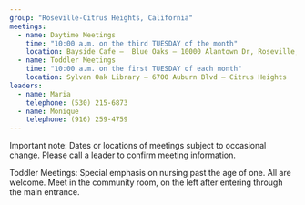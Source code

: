 ```yaml
---
group: "Roseville-Citrus Heights, California"
meetings:
  - name: Daytime Meetings
    time: "10:00 a.m. on the third TUESDAY of the month"
    location: Bayside Cafe –  Blue Oaks – 10000 Alantown Dr, Roseville, CA 95678
  - name: Toddler Meetings
    time: "10:00 a.m. on the first TUESDAY of each month"
    location: Sylvan Oak Library – 6700 Auburn Blvd – Citrus Heights
leaders:
  - name: Maria
    telephone: (530) 215-6873
  - name: Monique
    telephone: (916) 259-4759
---
```

Important note: Dates or locations of meetings subject to occasional change. Please call a leader to confirm meeting information.

Toddler Meetings: Special emphasis on nursing past the age of one. All are welcome. Meet in the community room, on the left after entering through the main entrance.
